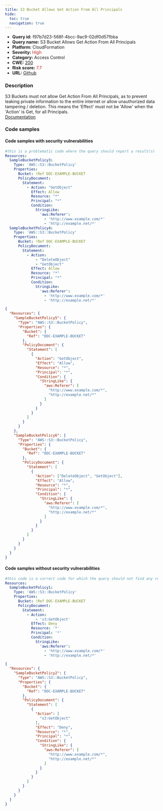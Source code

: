 ```yaml
---
title: S3 Bucket Allows Get Action From All Principals
hide:
  toc: true
  navigation: true
---
```


<style>
  .highlight .hll {
    background-color: #ff171742;
  }
  .md-content {
    max-width: 1100px;
    margin: 0 auto;
  }
</style>

-   **Query id:** f97b7d23-568f-4bcc-9ac9-02df0d57fbba
-   **Query name:** S3 Bucket Allows Get Action From All Principals
-   **Platform:** CloudFormation
-   **Severity:** <span style="color:#bb2124">High</span>
-   **Category:** Access Control
-   **CWE:** <a href="https://cwe.mitre.org/data/definitions/200.html" onclick="newWindowOpenerSafe(event, 'https://cwe.mitre.org/data/definitions/200.html')">200</a>
-   **Risk score:** <span style="color:#bb2124">7.7</span>
-   **URL:** [Github](https://github.com/Checkmarx/kics/tree/master/assets/queries/cloudFormation/aws/s3_bucket_allows_get_actions_from_all_principals)

### Description
S3 Buckets must not allow Get Action From All Principals, as to prevent leaking private information to the entire internet or allow unauthorized data tampering / deletion. This means the 'Effect' must not be 'Allow' when the 'Action' is Get, for all Principals.<br>
[Documentation](https://docs.aws.amazon.com/AWSCloudFormation/latest/UserGuide/aws-properties-s3-bucket.html)

### Code samples
#### Code samples with security vulnerabilities
```yaml title="Positive test num. 1 - yaml file" hl_lines="22 7"
#this is a problematic code where the query should report a result(s)
Resources:
  SampleBucketPolicy3:
    Type: 'AWS::S3::BucketPolicy'
    Properties:
      Bucket: !Ref DOC-EXAMPLE-BUCKET
      PolicyDocument:
        Statement:
          - Action: "GetObject"
            Effect: Allow
            Resource: "*"
            Principal: "*"
            Condition:
              StringLike:
                'aws:Referer':
                  - 'http://www.example.com/*'
                  - 'http://example.net/*'
  SampleBucketPolicy4:
    Type: 'AWS::S3::BucketPolicy'
    Properties:
      Bucket: !Ref DOC-EXAMPLE-BUCKET
      PolicyDocument:
        Statement:
          - Action:
              - "DeleteObject"
              - "GetObject"
            Effect: Allow
            Resource: "*"
            Principal: "*"
            Condition:
              StringLike:
                'aws:Referer':
                  - 'http://www.example.com/*'
                  - 'http://example.net/*'

```
```json title="Positive test num. 2 - json file" hl_lines="9 35"
{
  "Resources": {
    "SampleBucketPolicy5": {
      "Type": "AWS::S3::BucketPolicy",
      "Properties": {
        "Bucket": {
          "Ref": "DOC-EXAMPLE-BUCKET"
        },
        "PolicyDocument": {
          "Statement": [
            {
              "Action": "GetObject",
              "Effect": "Allow",
              "Resource": "*",
              "Principal": "*",
              "Condition": {
                "StringLike": {
                  "aws:Referer": [
                    "http://www.example.com/*",
                    "http://example.net/*"
                  ]
                }
              }
            }
          ]
        }
      }
    },
    "SampleBucketPolicy6": {
      "Type": "AWS::S3::BucketPolicy",
      "Properties": {
        "Bucket": {
          "Ref": "DOC-EXAMPLE-BUCKET"
        },
        "PolicyDocument": {
          "Statement": [
            {
              "Action": ["DeleteObject", "GetObject"],
              "Effect": "Allow",
              "Resource": "*",
              "Principal": "*",
              "Condition": {
                "StringLike": {
                  "aws:Referer": [
                    "http://www.example.com/*",
                    "http://example.net/*"
                  ]
                }
              }
            }
          ]
        }
      }
    }
  }
}

```


#### Code samples without security vulnerabilities
```yaml title="Negative test num. 1 - yaml file"
#this code is a correct code for which the query should not find any result
Resources:
  SampleBucketPolicy1:
    Type: 'AWS::S3::BucketPolicy'
    Properties:
      Bucket: !Ref DOC-EXAMPLE-BUCKET
      PolicyDocument:
        Statement:
          - Action:
              - 's3:GetObject'
            Effect: Deny
            Resource: '*'
            Principal: '*'
            Condition:
              StringLike:
                'aws:Referer':
                  - 'http://www.example.com/*'
                  - 'http://example.net/*'

```
```json title="Negative test num. 2 - json file"
{
  "Resources": {
    "SampleBucketPolicy2": {
      "Type": "AWS::S3::BucketPolicy",
      "Properties": {
        "Bucket": {
          "Ref": "DOC-EXAMPLE-BUCKET"
        },
        "PolicyDocument": {
          "Statement": [
            {
              "Action": [
                "s3:GetObject"
              ],
              "Effect": "Deny",
              "Resource": "*",
              "Principal": "*",
              "Condition": {
                "StringLike": {
                  "aws:Referer": [
                    "http://www.example.com/*",
                    "http://example.net/*"
                  ]
                }
              }
            }
          ]
        }
      }
    }
  }
}

```

